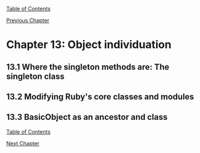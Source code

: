 [Table of Contents](_toc.md)

[Previous Chapter](ch12.md)

# Chapter 13: Object individuation #

## 13.1 Where the singleton methods are: The singleton class ##

## 13.2 Modifying Ruby's core classes and modules ##

## 13.3 BasicObject as an ancestor and class ##

[Table of Contents](_toc.md)

[Next Chapter](ch14.md)
